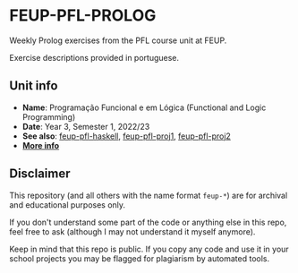 # FEUP-PFL-PROLOG

Weekly Prolog exercises from the PFL course unit at FEUP.

Exercise descriptions provided in portuguese.

## Unit info

- **Name**: Programação Funcional e em Lógica (Functional and Logic Programming)
- **Date**: Year 3, Semester 1, 2022/23
- **See also**: [feup-pfl-haskell](https://github.com/ttoino/feup-pfl-haskell), [feup-pfl-proj1](https://github.com/ttoino/feup-pfl-proj1), [feup-pfl-proj2](https://github.com/ttoino/feup-pfl-proj2)
- [**More info**](https://sigarra.up.pt/feup/ucurr_geral.ficha_uc_view?pv_ocorrencia_id=501686)

## Disclaimer

This repository (and all others with the name format `feup-*`) are for archival and educational purposes only.

If you don't understand some part of the code or anything else in this repo, feel free to ask (although I may not understand it myself anymore).

Keep in mind that this repo is public. If you copy any code and use it in your school projects you may be flagged for plagiarism by automated tools.
